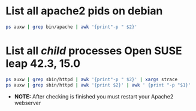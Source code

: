 # List all apache2 pids on debian
```bash
ps auxw | grep bin/apache | awk '{print"-p " $2}'
```
# List all *child* processes Open SUSE leap 42.3, 15.0
```bash
ps auxw | grep sbin/httpd | awk '{print"-p " $2}' | xargs strace
ps auxw | grep sbin/httpd | awk '{print $2}' | awk ' {print "-p "$1}' | xargs strace
```
- **NOTE:** After checking is finished you must restart your Apache2 webserver

